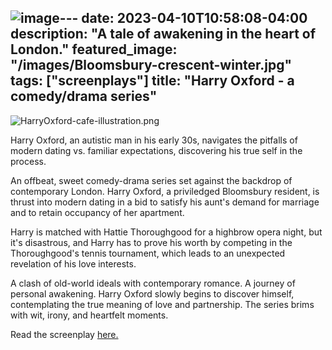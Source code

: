 ![image](https://github.com/ThomasMBury/charlie-bury-website/assets/139169787/09bb4816-76ce-494e-8664-eede4a1005fc)---
date: 2023-04-10T10:58:08-04:00
description: "A tale of awakening in the heart of London."
featured_image: "/images/Bloomsbury-crescent-winter.jpg"
tags: ["screenplays"]
title: "Harry Oxford - a comedy/drama series"
---

![HarryOxford-cafe-illustration.png](https://github.com/ThomasMBury/charlie-bury-website/assets/139169787/a059a52c-01db-406b-9805-bed24d9045ad)


Harry Oxford, an autistic man in his early 30s, navigates the pitfalls of modern dating vs. familiar expectations, discovering his true self in the process.  

An offbeat, sweet comedy-drama series set against the backdrop of contemporary London. Harry Oxford, a priviledged Bloomsbury resident, is thrust into modern dating in a bid to satisfy his aunt's demand for marriage and to retain occupancy of her apartment. 

Harry is matched with Hattie Thoroughgood for a highbrow opera night, but it's disastrous, and Harry has to prove his worth by competing in the Thoroughgood's tennis tournament, which leads to an unexpected revelation of his love interests. 

A clash of old-world ideals with contemporary romance. A journey of personal awakening. Harry Oxford slowly begins to discover himself, contemplating the true meaning of love and partnership. The series brims with wit, irony, and heartfelt moments.

Read the screenplay [here.](https://drive.google.com/file/d/1yM_1UWuPc__yT8hJDSaJuKUSvX4JDTJR/view?usp=drive_link)
